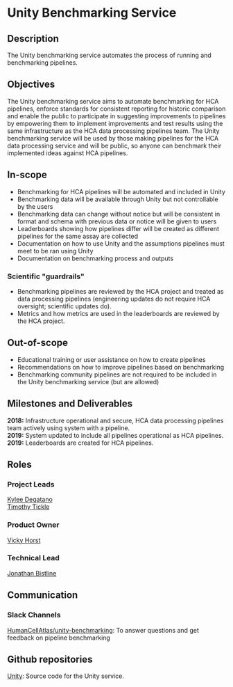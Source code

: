 # Unity Benchmarking Service

## Description

The Unity benchmarking service automates the process of running and benchmarking pipelines.

## Objectives

The Unity benchmarking service aims to automate benchmarking for HCA pipelines, enforce standards for consistent reporting for historic comparison and enable the public to participate in suggesting improvements to pipelines by empowering them to implement improvements and test results using the same infrastructure as the HCA data processing pipelines team. The Unity benchmarking service will be used by those making pipelines for the HCA data processing service and will be public, so anyone can benchmark their implemented ideas against HCA pipelines.

## In-scope

* Benchmarking for HCA pipelines will be automated and included in Unity
* Benchmarking data will be available through Unity but not controllable by the users
* Benchmarking data can change without notice but will be consistent in format and schema with previous data or notice will be given to users
* Leaderboards showing how pipelines differ will be created as different pipelines for the same assay are collected
* Documentation on how to use Unity and the assumptions pipelines must meet to be ran using Unity
* Documentation on benchmarking process and outputs

### Scientific "guardrails"

* Benchmarking pipelines are reviewed by the HCA project and treated as data processing pipelines (engineering updates do not require HCA oversight; scientific updates do).
* Metrics and how metrics are used in the leaderboards are reviewed by the HCA project.

## Out-of-scope

* Educational training or user assistance on how to create pipelines
* Recommendations on how to improve pipelines based on benchmarking
* Benchmarking community pipelines are not required to be included in the Unity benchmarking service (but are allowed)

## Milestones and Deliverables

__2018:__ Infrastructure operational and secure, HCA data processing pipelines team actively using system with a pipeline.   
__2019:__ System updated to include all pipelines operational as HCA pipelines.   
__2019:__ Leaderboards are created for HCA pipelines.   

## Roles
### Project Leads

[Kylee Degatano](mailto:kdegatano@broadinstitute.org)   
[Timothy Tickle](mailto:ttickle@broadinstitute.org)   

### Product Owner
[Vicky Horst](mailto:vicky@broadinstitute.org)

### Technical Lead
[Jonathan Bistline](mailto:bistline@broadinstitute.org)

## Communication

### Slack Channels

[HumanCellAtlas/unity-benchmarking](https://humancellatlas.slack.com/messages/unity-benchmarking): To answer questions and get feedback on pipeline benchmarking   

## Github repositories
[Unity](https://github.com/HumanCellAtlas/unity): Source code for the Unity service.
